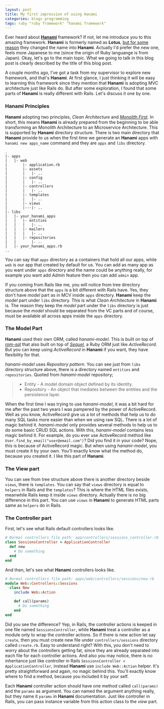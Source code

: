 ```yaml
---
layout: post
title: My first impression of using Hanami
categories: blogs programming
tags: ruby "ruby framework" "hanami framework"
---
```


Ever heard about [**Hanami**](http://hanamirb.org/) framework? If not, let me introduce you to this amazing framework. **Hanami** is formerly named as **Lotus**, [but for some reason](http://hanamirb.org/blog/2016/01/22/lotus-is-now-hanami.html) they changed the name into **Hanami**. Actually I'd prefer the new one, feels more Japanese to me (since the origin of Ruby languange is from Japan). Okay, let's go to the main topic. What we going to talk in this blog post is clearly described by the title of this blog post.

A couple months ago, I've got a task from my supervisor to explore new framework, and that's **Hanami**. At first glance, I just thinking it will be easy to learning this framework since they mention that **Hanami** is adopting MVC architecture just like Rails do. But after some exploration, I found that some parts of **Hanami** is really different with Rails. <!---We're going to discuss that difference.---> Let's discuss it one by one.

### Hanami Principles

**Hanami** adopting two principles, *Clean Architecture* and [*Monolith First*](https://martinfowler.com/bliki/MonolithFirst.html). In short, this means **Hanami** is already prepared from the beginning to be able transforming an Monolith Architecture to an Microservice Architecture. This is supported by **Hanami** directory structure. There is two main directory that **Hanami** provide to us when the first time we generate an **Hanami** apps with `hanami new apps_name` command and they are `apps` and `libs` directory.


```
.
|- apps
|   |- web
|       |- application.rb
|       |- assets
|       |   |- ..
|       |- config
|       |   |- ..
|       |- controllers
|       |   |- ..
|       |- templates
|       |   |- ..
|       |- views
|       |---|- ..
|- libs
|   |- your_hanami_apps
|   |   |- entities
|   |   |   |- ..
|   |   |- mailers
|   |   |   |- ..
|   |   |- repositories
|   |       |- ..
|   |- your_hanami_apps.rb
..
```

You can say that `apps` directory as a containers that hold all our apps, while `web` is our app that created by default for us. You can add as many app as you want under `apps` directory and the name could be anything really, for example you want add *Admin* feature then you can add `admin` app.

If you coming from Rails like me, you will notice from tree directory structure above that the `apps` is a bit different with Rails have. Yes, they don't have *model* part as in MCV inside `apps` directory. **Hanami** keep the *model* part under `libs` directory. This is what *Clean Architecture* in **Hanami** is. The reason they keep the *model* part under the `libs` directory is just because the *model* should be separated from the VC parts and of course, must be available all across apps inside the `apps` directory.


### The Model Part

**Hanami** used their own ORM, called *hanami-model*. This is built on top of [*rom-sql*](https://github.com/rom-rb/rom-sql) that also built on top of [*Sequel*](https://github.com/jeremyevans/sequel), a Ruby ORM just like *ActiveRecord*. But you can keep using *ActiveRecord* in **Hanami** if you want, they have flexibility for that.

*hanami-model* uses *Repository pattern*. You can see just from `libs` directory structure above, there is a directory named `entities` and `repositories`. Quoted from *hanami-model* repository;

> - Entity - A model domain object defined by its identity.
> - Repository - An object that mediates between the entities and the persistence layer.

When the first time I was trying to use *hanami-model*, it was a bit hard for me after the past two years I was pampered by the power of ActiveRecord. Well as you know, ActiveRecord give us a lot of methods that help us to do many SQL tasks more easier than when we using raw SQL. There is a lot of magic behind it. *hanami-model* only provides several methods to help us to do some basic CRUD SQL actions. With this, *hanami-model* contains less magic behind it. For example, do you ever use ActiveRecord method like `User.find_by_email("user@email.com")`? Did you find it in your code? Nope, this is because of ActiveRecord magic. But when using *hanami-model*, you must create it by your own. You'll exactly know what the method do, because you created it. I like this part of **Hanami**.


### The View part

You can see from tree structure above there is another directory beside `views`, there is `templates`. You can say that `views` directory is equal to `helpers` in Rails and the `templates`? This is where the HTML files exists, meanwhile Rails keep it inside `views` directory. Actually there is no big difference in this part. You can use `views` in **Hanami** to generate HTML parts same as `helpers` do in Rails.


### The Controller part

First, let's see what Rails default controllers looks like.

```ruby
# Normal controllers file path: app/controllers/sessions_controller.rb
class SessionsController < ApplicationController
  def new
    # Do something
  end
end
```

And then, let's see what **Hanami** controllers looks like.

```ruby
# Normal controllers file path: apps/web/controllers/sessions/new.rb
module Web::Controllers::Sessions
  class New
    include Web::Action

    def call(params)
      # Do something
    end
end
```

Did you see the difference? Yep, in Rails, the controller actions is keeped in one file named `SessionsController`, while **Hanami** treat a controller as a module only to wrap the controller actions. So if there is new action let say `create`, then you must create new file under `controllers/sessions` directory called `create.rb`. Easy to understand right? With this, you don't need to worry about the controllers getting fat, since they are already separated into each file for each controller actions. And also you may notice, there is no inheritance just like controller in Rails `SessionsController < ApplicationController`, instead **Hanami** use `include Web::Action` helper. It's pretty straightforward and again, no magic behind this. You'll exactly know where to find a method, because you included it by your self.

Each **Hanami** controller action should have one method called `call(params)` and the `params` as argument. You can named the argument anything really, but they name it `params` in **Hanami** documentation. Just like controller in Rails, you can pass instance variable from this action class to the *view* part.
